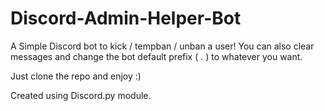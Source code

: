 # Discord-Admin-Helper-Bot
A Simple Discord bot to kick / tempban / unban a user!
You can also clear messages and change the bot default prefix ( . ) to whatever you want.

Just clone the repo and enjoy :)

Created using Discord.py module.
